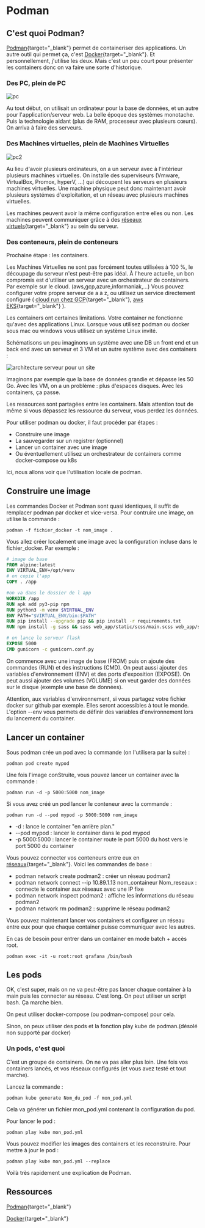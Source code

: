 # Podman

## C'est quoi Podman?

[Podman](https://podman.io/){target="_blank"} permet de containeriser des applications.
Un autre outil qui permet ça, c'est [Docker](https://www.docker.com){target="_blank"}.
Et personnellement, j'utilise les deux.
Mais c'est un peu court pour présenter les containers donc on va faire une sorte d'historique.

### Des PC, plein de PC

![pc](podman/config_reseaux1.png)

Au tout début, on utilisait un ordinateur pour la base de données, et un autre pour l'application/serveur web.
La belle époque des systèmes monotache. Puis la technologie aidant (plus de RAM, processeur avec plusieurs cœurs).
On arriva à faire des serveurs.

### Des Machines virtuelles, plein de Machines Virtuelles

![pc2](podman/config_reseaux2.png)

Au lieu d'avoir plusieurs ordinateurs, on a un serveur avec à l'intérieur plusieurs machines virtuelles.
On installe des superviseurs (Vmware, VirtualBox, Promox, hyperV, ...) qui découpent les serveurs en plusieurs machines virtuelles.
Une machine physique peut donc maintenant avoir plusieurs systémes d'exploitation, et un réseau avec plusieurs machines virtuelles.

Les machines peuvent avoir la même configuration entre elles ou non.
Les machines peuvent communiquer
grâce à des [réseaux virtuels](https://www.it-connect.fr/comprendre-les-differents-types-de-reseaux-virtualbox/){target="_blank"} au sein du serveur.

### Des conteneurs, plein de conteneurs

Prochaine étape : les containers.

Les Machines Virtuelles ne sont pas forcément toutes utilisées à 100 %, le découpage du serveur n'est peut-être pas idéal.
À l'heure actuelle,
un bon compromis est d'utiliser un serveur avec un orchestrateur de containers. Par exemple sur le cloud. (aws,gcp,azure,informaniak,...)
Vous pouvez configurer votre propre serveur de a à z,
ou utilisez un service directement configuré ( [cloud run chez GCP](https://cloud.google.com/run?hl=fr){target="_blank"},
[aws EKS](https://kubernetes.io/docs/concepts/overview/working-with-objects/kubernetes-objects/){target="_blank"} ).

Les containers ont certaines limitations.
Votre container ne fonctionne qu'avec des applications Linux.
Lorsque vous utilisez podman ou docker sous mac ou windows vous utilisez un système Linux invité.

Schématisons un peu imaginons un système avec une DB un front end et un back end avec un serveur et 3 VM et un autre système avec des containers :

![architecture serveur pour un site](podman/serveurs_site.png)

Imaginons par exemple que la base de données grandie
et dépasse les 50 Go. Avec les VM, on a un problème : plus d'espaces disques. Avec les containers, ça passe.

Les ressources sont partagées entre les containers.
Mais attention tout de même si vous dépassez les ressource du serveur, vous perdez les données.

Pour utiliser podman ou docker, il faut procéder par étapes :

- Construire une image
- La sauvegarder sur un registrer (optionnel)
- Lancer un container avec une image
- Ou éventuellement utilisez un orchestrateur de containers comme docker-compose ou k8s

Ici, nous allons voir que l'utilisation locale de podman.

## Construire une image

Les commandes Docker et Podman sont quasi identiques, il suffit de remplacer podman par docker et vice-versa.
Pour contruire une image, on utilise la commande :

```shell
podman -f fichier_docker -t nom_image .
```

Vous allez créer localement une image avec la configuration incluse dans le fichier_docker. Par exemple :

```dockerfile
# image de base
FROM alpine:latest
ENV VIRTUAL_ENV=/opt/venv
# on copie l'app
COPY . /app

#on va dans le dossier de l app
WORKDIR /app
RUN apk add py3-pip npm
RUN python3 -m venv $VIRTUAL_ENV
ENV PATH="$VIRTUAL_ENV/bin:$PATH"
RUN pip install --upgrade pip && pip install -r requirements.txt
RUN npm install -g sass && sass web_app/static/scss/main.scss web_app/static/css/main.css

# on lance le serveur flask
EXPOSE 5000
CMD gunicorn -c gunicorn.conf.py
```

On commence avec une image de base (FROM) puis on ajoute des commandes (RUN) et des instructions (CMD).
On peut aussi ajouter des variables d'environnement (ENV) et des ports d'exposition (EXPOSE).
On peut aussi ajouter des volumes (VOLUME) si on veut garder des données sur le disque (exemple une base de données).

Attention, aux variables d'environnement, si vous partagez votre fichier docker sur github par exemple. Elles seront accessibles à tout le monde.
L'option --env vous permets de définir des variables d'environnement lors du lancement du container.

## Lancer un container

Sous podman crée un pod avec la commande (on l'utilisera par la suite) :

```shell
podman pod create mypod
```

Une fois l'image conStruite, vous pouvez lancer un container avec la commande :

```shell
podman run -d -p 5000:5000 nom_image
```

Si vous avez créé un pod lancer le conteneur avec la commande :

```shell
podman run -d --pod mypod -p 5000:5000 nom_image
```

- -d : lance le container "en arrière plan."
- --pod mypod : lancer le container dans le pod mypod
- -p 5000:5000 : lancer le container route le port 5000 du host vers le port 5000 du container

Vous pouvez connecter vos conteneurs entre eux en [réseaux](https://docs.podman.io/en/stable/markdown/podman-network.1.html){target="_blank"}.
Voici les commandes de base :

- podman network create podman2 : créer un réseau podman2
- podman network connect --ip 10.89.1.13 nom_containeur Nom_reseaux : connecte le container aux réseaux avec une IP fixe
- podman network inspect podman2 : affiche les informations du réseau podman2
- podman network rm podman2 : supprime le réseau podman2

Vous pouvez maintenant lancer vos containers et configurer un réseau entre eux pour que chaque container puisse communiquer avec les autres.

En cas de besoin pour entrer dans un container en mode batch + accès root.

```shell
podman exec -it -u root:root grafana /bin/bash
```

## Les pods

OK, c'est super, mais on ne va peut-être pas lancer chaque container à la main puis les connecter au réseau.
C'est long. On peut utiliser un script bash. Ça marche bien.

On peut utiliser docker-compose (ou podman-compose) pour cela.

Sinon, on peux utiliser des pods et la fonction play kube de podman.(désolé non supporté par docker)

### Un pods, c'est quoi

C'est un groupe de containers. On ne va pas aller plus loin. Une fois vos containers lancés, et vos réseaux configurés (et vous avez testé et tout marche).

Lancez la commande :

```shell
podman kube generate Nom_du_pod -f mon_pod.yml
```

Cela va générer un fichier mon_pod.yml contenant la configuration du pod.

Pour lancer le pod :

```shell
podman play kube mon_pod.yml
```

Vous pouvez modifier les images des containers et les reconstruire. Pour mettre à jour le pod :

```shell
podman play kube mon_pod.yml --replace
```

Voilà très rapidement une explication de Podman.

## Ressources

[Podman](https://podman.io/){target="_blank"}

[Docker](https://www.docker.com){target="_blank"}
